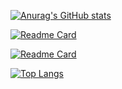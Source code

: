 [![Anurag's GitHub stats](https://github-readme-stats.vercel.app/api?username=hummingg&count_private=true&show_icons=true&theme=radical)](https://github.com/hummingg)

[![Readme Card](https://github-readme-stats.vercel.app/api/pin/?username=hummingg&repo=mcp-node)](https://github.com/hummingg/mcp-node)

[![Readme Card](https://github-readme-stats.vercel.app/api/pin/?username=hummingg&repo=Vue)](https://github.com/hummingg/Vue)

[![Top Langs](https://github-readme-stats.vercel.app/api/top-langs/?username=hummingg)](https://github.com/hummingg)
